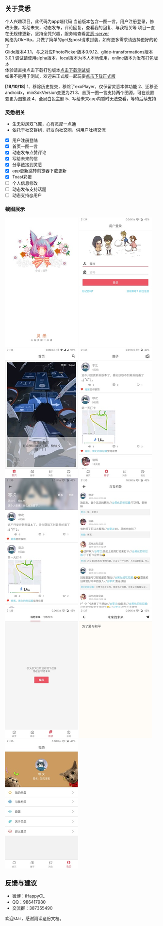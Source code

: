 ## 关于灵悉  
  
个人兴趣项目，此代码为app端代码
当前版本包含一图一言，用户注册登录，修改头像，写给未来，动态发布，评论回复，查看我的回复、与我相关等
项目一直在无规律更新，坚持全凭兴趣，服务端查看[灵悉-server](https://github.com/happycao/lingxi-server)  
网络为OkHttp，只做了简单的get及post请求封装，如有更多需求请选择更好的轮子  
Glide版本4.1.1，与之对应PhotoPicker版本0.9.12、glide-transformations版本3.0.1
调试请使用alpha版本，local版本为本人本地使用，online版本为发布打包版本  
体验请直接点击下载打包版本[点击下载测试版](http://47.100.245.128/download/lingxi-test.apk)  
如果不是用于测试，欢迎来正式版一起玩耍[点击下载正式版](http://47.100.245.128/download/lingxi.apk)  
  
**[19/10/18]**
1、移除历史提交，移除了exoPlayer，仅保留灵悉本体功能
2、迁移至androidx，minSdkVersion变更为21
3、首页一图一言支持两个图源，可在设置变更为图鉴源
4、全局白色主题
5、写给未来app内暂时无法查看，等待后续支持
  
### 灵悉相关
  
- 生无彩凤双飞翼，心有灵犀一点通  
- 依托于社交群组，好友向社交圈，供用户吐槽交流  
- [x] 用户注册登陆  
- [x] 首页一图一言
- [x] 动态发布点赞评论  
- [x] 写给未来的信  
- [x] 分享链接到灵悉  
- [x] app更新跳转浏览器下载更新
- [x] Toast彩蛋  
- [ ] 个人信息修改  
- [ ] 动态发布支持话题  
- [ ] 动态支持@用户  
  
### 截图展示  
![欢迎页](screenshot/Screenshot_welcome.jpg)
![登录页](screenshot/Screenshot_login.jpg)
![主页](screenshot/Screenshot_home.jpg)
![动态页](screenshot/Screenshot_feed.jpg)
![用户页](screenshot/Screenshot_user.jpg)
![与我相关页](screenshot/Screenshot_relevant.jpg)
![消息](screenshot/Screenshot_message.jpg)
![发布页](screenshot/Screenshot_publish.jpg)
![我的页](screenshot/Screenshot_mine.jpg)
  
## 反馈与建议  
- 微博：[iHappyCL](http://weibo.com/374845241)  
- QQ：986417980  
- 交流群：387355490  
  
欢迎star，感谢阅读这份文档。  